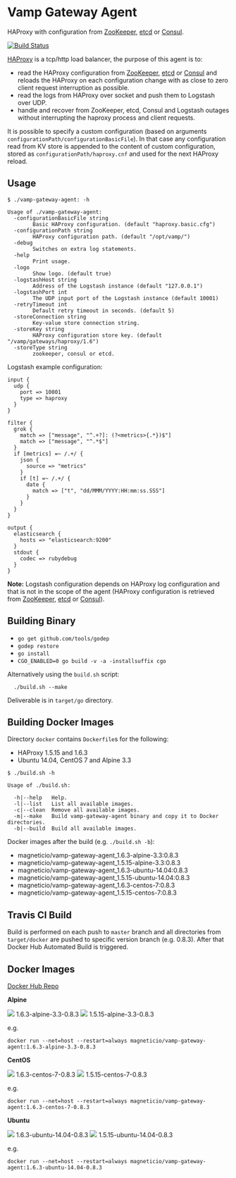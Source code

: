 # Vamp Gateway Agent

HAProxy with configuration from [ZooKeeper](https://zookeeper.apache.org/), [etcd](https://coreos.com/etcd/docs/latest/) or [Consul](https://consul.io/).

[![Build Status](https://travis-ci.org/magneticio/vamp-gateway-agent.svg?branch=master)](https://travis-ci.org/magneticio/vamp-gateway-agent)

[HAProxy](http://www.haproxy.org/) is a tcp/http load balancer, the purpose of this agent is to: 

- read the HAProxy configuration from [ZooKeeper](https://zookeeper.apache.org/), [etcd](https://coreos.com/etcd/docs/latest/) or [Consul](https://consul.io/) and reloads the HAProxy on each configuration change with as close to zero client request interruption as possible.
- read the logs from HAProxy over socket and push them to Logstash over UDP.
- handle and recover from ZooKeeper, etcd, Consul and Logstash outages without interrupting the haproxy process and client requests.

It is possible to specify a custom configuration (based on arguments `configurationPath/configurationBasicFile`).
In that case any configuration read from KV store is appended to the content of custom configuration, stored as `configurationPath/haproxy.cnf` and used for the next HAProxy reload.

## Usage

```
$ ./vamp-gateway-agent: -h
                                       
Usage of ./vamp-gateway-agent:
  -configurationBasicFile string
        Basic HAProxy configuration. (default "haproxy.basic.cfg")
  -configurationPath string
        HAProxy configuration path. (default "/opt/vamp/")
  -debug
        Switches on extra log statements.
  -help
        Print usage.
  -logo
        Show logo. (default true)
  -logstashHost string
        Address of the Logstash instance (default "127.0.0.1")
  -logstashPort int
        The UDP input port of the Logstash instance (default 10001)
  -retryTimeout int
        Default retry timeout in seconds. (default 5)
  -storeConnection string
        Key-value store connection string.
  -storeKey string
        HAProxy configuration store key. (default "/vamp/gateways/haproxy/1.6")
  -storeType string
        zookeeper, consul or etcd.

```

Logstash example configuration:

```
input {
  udp {
    port => 10001
    type => haproxy
  }
}

filter {
  grok {
    match => ["message", "^.+?]: (?<metrics>{.*})$"]
    match => ["message", "^.*$"]
  }
  if [metrics] =~ /.+/ {
    json {
      source => "metrics"
    }
    if [t] =~ /.+/ {
      date {
        match => ["t", "dd/MMM/YYYY:HH:mm:ss.SSS"]
      }
    }
  }
}

output {
  elasticsearch {
    hosts => "elasticsearch:9200"
  }
  stdout {
    codec => rubydebug
  }
}
```

**Note:** Logstash configuration depends on HAProxy log configuration and that is not in the scope of the agent (HAProxy configuration is retrieved from [ZooKeeper](https://zookeeper.apache.org/), [etcd](https://coreos.com/etcd/docs/latest/) or [Consul](https://consul.io/)). 

## Building Binary

- `go get github.com/tools/godep`
- `godep restore`
- `go install`
- `CGO_ENABLED=0 go build -v -a -installsuffix cgo`

Alternatively using the `build.sh` script:
```
  ./build.sh --make
```
Deliverable is in `target/go` directory.
 
## Building Docker Images

Directory `docker` contains `Dockerfile`s for the following:

- HAProxy 1.5.15 and 1.6.3
- Ubuntu 14.04, CentOS 7 and Alpine 3.3

```
$ ./build.sh -h

Usage of ./build.sh:

  -h|--help   Help.
  -l|--list   List all available images.
  -c|--clean  Remove all available images.
  -m|--make   Build vamp-gateway-agent binary and copy it to Docker directories.
  -b|--build  Build all available images.

```

Docker images after the build (e.g. `./build.sh -b`): 

- magneticio/vamp-gateway-agent_1.6.3-alpine-3.3:0.8.3
- magneticio/vamp-gateway-agent_1.5.15-alpine-3.3:0.8.3
- magneticio/vamp-gateway-agent_1.6.3-ubuntu-14.04:0.8.3
- magneticio/vamp-gateway-agent_1.5.15-ubuntu-14.04:0.8.3
- magneticio/vamp-gateway-agent_1.6.3-centos-7:0.8.3
- magneticio/vamp-gateway-agent_1.5.15-centos-7:0.8.3

## Travis CI Build

Build is performed on each push to `master` branch and all directories from `target/docker` are pushed to specific version branch (e.g. 0.8.3).
After that Docker Hub Automated Build is triggered.

## Docker Images

[Docker Hub Repo](https://hub.docker.com/r/magneticio/vamp-gateway-agent/)

**Alpine**

[![](https://badge.imagelayers.io/magneticio/vamp-gateway-agent:1.6.3-alpine-3.3-0.8.3.svg)](https://imagelayers.io/?images=magneticio/vamp-gateway-agent:1.6.3-alpine-3.3-0.8.3) 1.6.3-alpine-3.3-0.8.3
[![](https://badge.imagelayers.io/magneticio/vamp-gateway-agent:1.5.15-alpine-3.3-0.8.3.svg)](https://imagelayers.io/?images=magneticio/vamp-gateway-agent:1.5.15-alpine-3.3-0.8.3) 1.5.15-alpine-3.3-0.8.3

e.g.

```
docker run --net=host --restart=always magneticio/vamp-gateway-agent:1.6.3-alpine-3.3-0.8.3
```

**CentOS**

[![](https://badge.imagelayers.io/magneticio/vamp-gateway-agent:1.6.3-centos-7-0.8.3.svg)](https://imagelayers.io/?images=magneticio/vamp-gateway-agent:1.6.3-centos-7-0.8.3) 1.6.3-centos-7-0.8.3
[![](https://badge.imagelayers.io/magneticio/vamp-gateway-agent:1.5.15-centos-7-0.8.3.svg)](https://imagelayers.io/?images=magneticio/vamp-gateway-agent:1.5.15-centos-7-0.8.3) 1.5.15-centos-7-0.8.3

e.g.

```
docker run --net=host --restart=always magneticio/vamp-gateway-agent:1.6.3-centos-7-0.8.3
```

**Ubuntu**

[![](https://badge.imagelayers.io/magneticio/vamp-gateway-agent:1.6.3-ubuntu-14.04-0.8.3.svg)](https://imagelayers.io/?images=magneticio/vamp-gateway-agent:1.6.3-ubuntu-14.04-0.8.3) 1.6.3-ubuntu-14.04-0.8.3
[![](https://badge.imagelayers.io/magneticio/vamp-gateway-agent:1.5.15-ubuntu-14.04-0.8.3.svg)](https://imagelayers.io/?images=magneticio/vamp-gateway-agent:1.5.15-ubuntu-14.04-0.8.3) 1.5.15-ubuntu-14.04-0.8.3

e.g.

```
docker run --net=host --restart=always magneticio/vamp-gateway-agent:1.6.3-ubuntu-14.04-0.8.3
```
